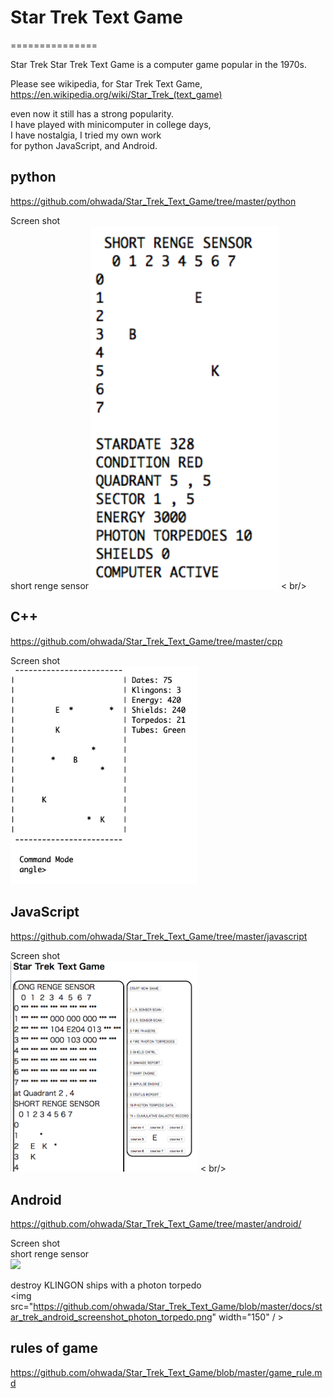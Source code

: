 # Star Trek Text Game
===============

Star Trek Star Trek Text Game is a computer game popular in the 1970s. <br/>

Please see wikipedia, for Star Trek Text Game, <br/>
https://en.wikipedia.org/wiki/Star_Trek_(text_game) <br/>

even now it still has a strong popularity. <br/>
I have played with minicomputer in college days,  <br/>
I have nostalgia, I tried my own work <br/>
for python JavaScript, and Android. <br/>

## python <br/>

https://github.com/ohwada/Star_Trek_Text_Game/tree/master/python <br/>

Screen shot <br/>
short renge sensor
<img src="https://github.com/ohwada/Star_Trek_Text_Game/blob/master/python/docs/python_short_sensor.png" width="300" />  < br/>

## C++ <br/>

https://github.com/ohwada/Star_Trek_Text_Game/tree/master/cpp <br/>

Screen shot <br/>
<img src="https://raw.githubusercontent.com/ohwada/Star_Trek_Text_Game/master/cpp/doc/cpp_cmd_torpedo.png" width="300" />  <br/>

## JavaScript <br/>

https://github.com/ohwada/Star_Trek_Text_Game/tree/master/javascript <br/>

Screen shot <br/>
<img src="https://github.com/ohwada/Star_Trek_Text_Game/blob/master/javascript/docs/javascript.png" width="300" />  < br/>

## Android <br/>

https://github.com/ohwada/Star_Trek_Text_Game/tree/master/android/ <br/>

Screen shot <br/>
short renge sensor <br/>
<img src="https://github.com/ohwada/Star_Trek_Text_Game/blob/master/docs/star_trek_android_screenshot_lshort_renge_sensor.png" width="150"  /> <br/>

destroy KLINGON ships with a photon torpedo <br/>
<img src="https://github.com/ohwada/Star_Trek_Text_Game/blob/master/docs/star_trek_android_screenshot_photon_torpedo.png" width="150"  / > <br/>

## rules of game
https://github.com/ohwada/Star_Trek_Text_Game/blob/master/game_rule.md <br/>

